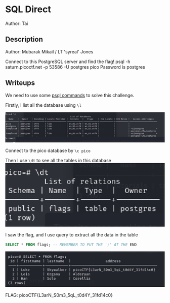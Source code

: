 # SQL Direct
Author: Tai

## Description
Author: Mubarak Mikail / LT 'syreal' Jones

Connect to this PostgreSQL server and find the flag! psql -h saturn.picoctf.net -p 53586 -U postgres pico Password is postgres

## Writeups
We need to use some [psql commands](https://hasura.io/blog/top-psql-commands-and-flags-you-need-to-know-postgresql) to solve this challenge.

Firstly, I list all the database using `\l`

![Alt text](image.png)

Connect to the pico database by `\c pico`

Then I use `\dt` to see all the tables in this database
![Alt text](image-1.png)

I saw the flag, and I use query to extract all the data in the table
```SQL
SELECT * FROM flags; -- REMEMBER TO PUT THE ';' AT THE END
```

![Alt text](image-2.png)

FLAG: picoCTF{L3arN_S0m3_5qL_t0d4Y_31fd14c0}




